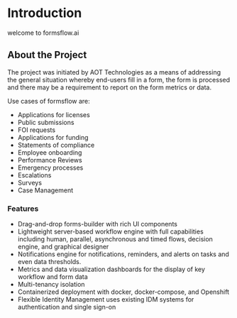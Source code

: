 # Introduction
welcome to formsflow.ai

## About the Project
The project was initiated by AOT Technologies as a means of addressing the general situation whereby end-users fill in a form, the form is processed and there may be a requirement to report on the form metrics or data.

Use cases of formsflow are:
* Applications for licenses
* Public submissions
* FOI requests
* Applications for funding
* Statements of compliance
* Employee onboarding
* Performance Reviews
* Emergency processes
* Escalations
* Surveys
* Case Management
### Features

* Drag-and-drop forms-builder with rich UI components
* Lightweight server-based workflow engine with full capabilities including human, parallel, asynchronous and timed flows, decision engine, and graphical designer
* Notifications engine for notifications, reminders, and alerts on tasks and even data thresholds.
* Metrics and data visualization dashboards for the display of key workflow and form data
* Multi-tenancy isolation
* Containerized deployment with docker, docker-compose, and Openshift
* Flexible Identity Management uses existing IDM systems for authentication and single sign-on
